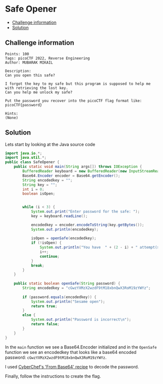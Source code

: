# Safe Opener

- [Challenge information](#challenge-information)
- [Solution](#solution)

## Challenge information
```
Points: 100
Tags: picoCTF 2022, Reverse Engineering
Author: MUBARAK MIKAIL

Description:
Can you open this safe?

I forgot the key to my safe but this program is supposed to help me with retrieving the lost key. 
Can you help me unlock my safe?

Put the password you recover into the picoCTF flag format like:
picoCTF{password}

Hints:
(None)
```

## Solution

Lets start by looking at the Java source code
```java
import java.io.*;
import java.util.*;  
public class SafeOpener {
    public static void main(String args[]) throws IOException {
        BufferedReader keyboard = new BufferedReader(new InputStreamReader(System.in));
        Base64.Encoder encoder = Base64.getEncoder();
        String encodedkey = "";
        String key = "";
        int i = 0;
        boolean isOpen;
        

        while (i < 3) {
            System.out.print("Enter password for the safe: ");
            key = keyboard.readLine();

            encodedkey = encoder.encodeToString(key.getBytes());
            System.out.println(encodedkey);
              
            isOpen = openSafe(encodedkey);
            if (!isOpen) {
                System.out.println("You have  " + (2 - i) + " attempt(s) left");
                i++;
                continue;
            }
            break;
        }
    }
    
    public static boolean openSafe(String password) {
        String encodedkey = "cGwzYXMzX2wzdF9tM18xbnQwX3RoM19zYWYz";
        
        if (password.equals(encodedkey)) {
            System.out.println("Sesame open");
            return true;
        }
        else {
            System.out.println("Password is incorrect\n");
            return false;
        }
    }
}
```

In the `main` function we see a Base64.Encoder initialized and in the `OpenSafe` function 
we see an encodedkey that looks like a base64 encoded password: `cGwzYXMzX2wzdF9tM18xbnQwX3RoM19zYWYz`.

I used [CyberChef's 'From Base64' recipe](https://gchq.github.io/CyberChef/#recipe=From_Base64('A-Za-z0-9%2B/%3D',true,false)) to decode the password.

Finally, follow the instructions to create the flag.
